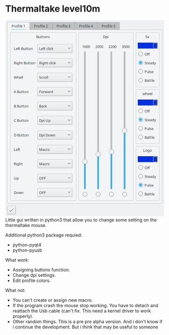 # Thermaltake level10m  

![screen](https://github.com/edward81/Thermaltake-level10m/raw/master/media/level_10m_gui_preview.jpg)  
Little gui written in python3 that allow you to change some setting on the thermaltake mouse.

Additional python3 package requied:  
- python-pyqt4  
- python-pyusb  

What work:  
- Assigning buttons function.  
- Change dpi settings.  
- Edit profile colors.

What not:  
- You can't create or assign new macro.  
- If the program crash the mouse stop working. You have to detach and reattach the Usb cable (can't fix. This need a kernel driver to work properly).  
- Other random things. This is a pre pre alpha version. And i don't know if i continue the development. But i think that may be useful to someone  

